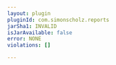```yaml
---
layout: plugin
pluginId: com.simonscholz.reports
jarSha1: INVALID
isJarAvailable: false
error: NONE
violations: []

---
```

